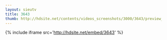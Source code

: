 ```yaml
---
layout: sieutv
title: 3643
thumb: http://hdsite.net/contents/videos_screenshots/3000/3643/preview_360p.mp4.jpg
---
```

{% include iframe src='http://hdsite.net/embed/3643' %}
 
